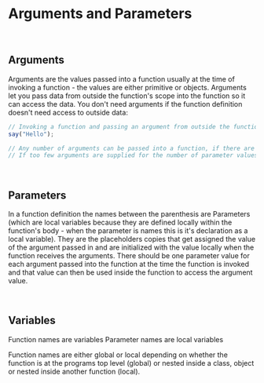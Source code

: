 # Arguments and Parameters

<br>

## Arguments
Arguments are the values passed into a function usually at the time of invoking a function - the values are either primitive or objects. Arguments let you pass data from outside the function's scope into the function so it can access the data. You don't need arguments if the function definition doesn't need access to outside data:

```JavaScript
// Invoking a function and passing an argument from outside the function's scope into the function
say("Hello");

// Any number of arguments can be passed into a function, if there are not enough parameter placeholder values the extra will be ignored in the function 
// If too few arguments are supplied for the number of parameter values then the extra parameter values will have a value of undefined
```

<br>

## Parameters 

In a function definition the names between the parenthesis are Parameters (which are local variables because they are defined locally within the function's body - when the parameter is names this is it's declaration as a local variable). They are the placeholders copies that get assigned the value of the argument passed in and are initialized with the value locally when the function receives the arguments. There should be one parameter value for each argument passed into the function at the time the function is invoked and that value can then be used inside the function to access the argument value.

<br>

## Variables

Function names are variables 
Parameter names are local variables

Function names are either global or local depending on whether the function is at the programs top level (global) or nested inside a class, object or nested inside another function (local). 
